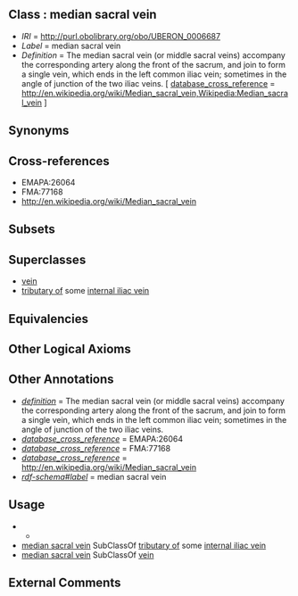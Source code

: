 
## Class : median sacral vein

 * *IRI* = http://purl.obolibrary.org/obo/UBERON_0006687
 * *Label* = median sacral vein
 * *Definition* = The median sacral vein (or middle sacral veins) accompany the corresponding artery along the front of the sacrum, and join to form a single vein, which ends in the left common iliac vein; sometimes in the angle of junction of the two iliac veins. [ [database_cross_reference](../../ef/oboInOwl#hasDbXref.md) = http://en.wikipedia.org/wiki/Median_sacral_vein,Wikipedia:Median_sacral_vein ]

## Synonyms


## Cross-references

 * EMAPA:26064
 * FMA:77168
 * http://en.wikipedia.org/wiki/Median_sacral_vein

## Subsets


## Superclasses

 * [vein](../../UBERON/38/UBERON_0001638.md)
 * [tributary of](../../RO/76/RO_0002376.md) some [internal iliac vein](../../UBERON/17/UBERON_0001317.md)

## Equivalencies


## Other Logical Axioms


## Other Annotations

 * *[definition](../../IAO/15/IAO_0000115.md)* = The median sacral vein (or middle sacral veins) accompany the corresponding artery along the front of the sacrum, and join to form a single vein, which ends in the left common iliac vein; sometimes in the angle of junction of the two iliac veins.
 * *[database_cross_reference](../../ef/oboInOwl#hasDbXref.md)* = EMAPA:26064
 * *[database_cross_reference](../../ef/oboInOwl#hasDbXref.md)* = FMA:77168
 * *[database_cross_reference](../../ef/oboInOwl#hasDbXref.md)* = http://en.wikipedia.org/wiki/Median_sacral_vein
 * *[rdf-schema#label](../../el/rdf-schema#label.md)* = median sacral vein

## Usage

 * -
 * [median sacral vein](../../UBERON/87/UBERON_0006687.md) SubClassOf [tributary of](../../RO/76/RO_0002376.md) some [internal iliac vein](../../UBERON/17/UBERON_0001317.md)
 * [median sacral vein](../../UBERON/87/UBERON_0006687.md) SubClassOf [vein](../../UBERON/38/UBERON_0001638.md)

## External Comments


